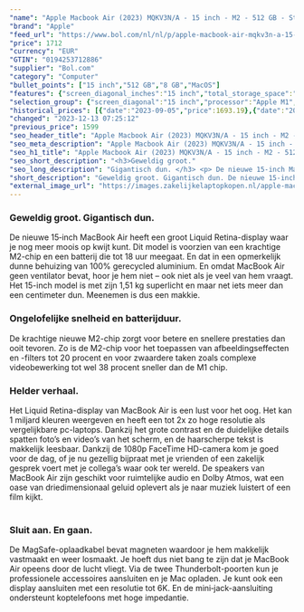 ```yaml
---
"name": "Apple Macbook Air (2023) MQKV3N/A - 15 inch - M2 - 512 GB - Sterrenlicht"
"brand": "Apple"
"feed_url": "https://www.bol.com/nl/nl/p/apple-macbook-air-mqkv3n-a-15-inch-m2-512-gb-sterrenlicht/9300000152005087"
"price": 1712
"currency": "EUR"
"GTIN": "0194253712886"
"supplier": "Bol.com"
"category": "Computer"
"bullet_points": ["15 inch","512 GB","8 GB","MacOS"]
"features": {"screen_diagonal_inches":"15 inch","total_storage_space":"512 GB","memory_size":"8 GB","operating_system":"MacOS"}
"selection_group": {"screen_diagonal":"15 inch","processor":"Apple M1","changed_price_past_3_days":true,"product_family":"MacBook Air"}
"historical_prices": [{"date":"2023-09-05","price":1693.19},{"date":"2023-12-12","price":1599},{"date":"2023-12-13","price":1712}]
"changed": "2023-12-13 07:25:12"
"previous_price": 1599
"seo_header_title": "Apple Macbook Air (2023) MQKV3N/A - 15 inch - M2 - 512 GB - Sterrenlicht"
"seo_meta_description": "Apple Macbook Air (2023) MQKV3N/A - 15 inch - M2 - 512 GB - Sterrenlicht"
"seo_h1_title": "Apple Macbook Air (2023) MQKV3N/A - 15 inch - M2 - 512 GB - Sterrenlicht"
"seo_short_description": "<h3>Geweldig groot."
"seo_long_description": "Gigantisch dun. </h3> <p> De nieuwe 15‑inch MacBook Air heeft een groot Liquid Retina-display waar je nog meer moois op kwijt kunt. Dit model is voorzien van een krachtige M2-chip en een batterij die tot 18 uur meegaat. En dat in een opmerkelijk dunne behuizing van 100% gerecycled aluminium. En omdat MacBook Air geen ventilator bevat, hoor je hem niet – ook niet als je veel van hem vraagt. Het 15-inch model is met zijn 1,51 kg superlicht en maar net iets meer dan een centimeter dun. Meenemen is dus een makkie. </p> <p>  </p> <h3>Ongelofelijke snelheid en batterijduur. </h3> <p> De krachtige nieuwe M2-chip zorgt voor betere en snellere prestaties dan ooit tevoren. Zo is de M2-chip voor het toepassen van afbeeldingseffecten en -filters tot 20 procent en voor zwaardere taken zoals complexe videobewerking tot wel 38 procent sneller dan de M1 chip. </p> <p>  </p> <h3>Helder verhaal. </h3> <p> Het Liquid Retina-display van MacBook Air is een lust voor het oog. Het kan 1 miljard kleuren weergeven en heeft een tot 2x zo hoge resolutie als vergelijkbare pc-laptops. Dankzij het grote contrast en de duidelijke details spatten foto’s en video’s van het scherm, en de haarscherpe tekst is makkelijk leesbaar. Dankzij de 1080p FaceTime HD-camera kom je goed voor de dag, of je nu gezellig bijpraat met je vrienden of een zakelijk gesprek voert met je collega’s waar ook ter wereld. De speakers van MacBook Air zijn geschikt voor ruimtelijke audio en Dolby Atmos, wat een oase van drie­dimensionaal geluid oplevert als je naar muziek luistert of een film kijkt. <br /><br /> </p> <h3>Sluit aan. En gaan. </h3> <p> De MagSafe-oplaadkabel bevat magneten waardoor je hem makkelijk vastmaakt en weer losmaakt. Je hoeft dus niet bang te zijn dat je MacBook Air opeens door de lucht vliegt. Via de twee Thunderbolt-poorten kun je profes­sionele accessoires aansluiten en je Mac opladen. Je kunt ook een display aansluiten met een resolutie tot 6K. En de mini‑jack-aansluiting ondersteunt koptelefoons met hoge impedantie. </p>"
"short_description": "Geweldig groot. Gigantisch dun. De nieuwe 15‑inch MacBook Air heeft een groot Liquid Retina-display waar je nog meer moois op kwijt kunt. Dit model is voorzien van een krachtige M2-chip en een batterij die tot 18 uur meegaat. En dat in een opmerkelijk dunne behuizing van 100% gerecycled aluminium. En omdat MacBook Air geen ventilator bevat, hoor je hem niet – ook niet als je veel van hem vraagt. Het 15-inch model is met zijn 1,51 kg superlicht en maar net iets meer dan een centimeter dun. Meenemen is dus een makkie. Ongelofelijke snelheid en batterijduur. De krachtige nieuwe M2-chip zorgt voor betere en snellere prestaties dan ooit tevoren. Zo is de M2-chip voor het toepassen van afbeeldingseffecten en -filters tot 20 procent en voor zwaardere taken zoals complexe videobewerking tot wel 38 procent sneller dan de M1 chip. Helder verhaal. Het Liquid Retina-display van MacBook Air is een lust voor het oog. Het kan 1 miljard kleuren weergeven en heeft een tot 2x zo hoge resolutie als vergelijkbare pc-laptops. Dankzij het grote contrast en de duidelijke details spatten foto’s en video’s van het scherm, en de haarscherpe tekst is makkelijk leesbaar. Dankzij de 1080p FaceTime HD-camera kom je goed voor de dag, of je nu gezellig bijpraat met je vrienden of een zakelijk gesprek voert met je collega’s waar ook ter wereld. De speakers van MacBook Air zijn geschikt voor ruimtelijke audio en Dolby Atmos, wat een oase van driedimensionaal geluid oplevert als je naar muziek luistert of een film kijkt. Sluit aan. En gaan. De MagSafe-oplaadkabel bevat magneten waardoor je hem makkelijk vastmaakt en weer losmaakt. Je hoeft dus niet bang te zijn dat je MacBook Air opeens door de lucht vliegt. Via de twee Thunderbolt-poorten kun je professionele accessoires aansluiten en je Mac opladen. Je kunt ook een display aansluiten met een resolutie tot 6K. En de mini‑jack-aansluiting ondersteunt koptelefoons met hoge impedantie."
"external_image_url": "https://images.zakelijkelaptopkopen.nl/apple-macbook-air-mqkv3n-a-15-inch-m2-512-gb-sterrenlicht.webp"
---
```


<h3>Geweldig groot. Gigantisch dun.</h3> <p> De nieuwe 15‑inch MacBook Air heeft een groot Liquid Retina-display waar je nog meer moois op kwijt kunt. Dit model is voorzien van een krachtige M2-chip en een batterij die tot 18 uur meegaat. En dat in een opmerkelijk dunne behuizing van 100% gerecycled aluminium. En omdat MacBook Air geen ventilator bevat, hoor je hem niet – ook niet als je veel van hem vraagt. Het 15-inch model is met zijn 1,51 kg superlicht en maar net iets meer dan een centimeter dun. Meenemen is dus een makkie. </p> <p>   </p> <h3>Ongelofelijke snelheid en batterijduur.</h3> <p> De krachtige nieuwe M2-chip zorgt voor betere en snellere prestaties dan ooit tevoren. Zo is de M2-chip voor het toepassen van afbeeldingseffecten en -filters tot 20 procent en voor zwaardere taken zoals complexe videobewerking tot wel 38 procent sneller dan de M1 chip. </p> <p>   </p> <h3>Helder verhaal.</h3> <p> Het Liquid Retina-display van MacBook Air is een lust voor het oog. Het kan 1 miljard kleuren weergeven en heeft een tot 2x zo hoge resolutie als vergelijkbare pc-laptops. Dankzij het grote contrast en de duidelijke details spatten foto’s en video’s van het scherm, en de haarscherpe tekst is makkelijk leesbaar. Dankzij de 1080p FaceTime HD-camera kom je goed voor de dag, of je nu gezellig bijpraat met je vrienden of een zakelijk gesprek voert met je collega’s waar ook ter wereld. De speakers van MacBook Air zijn geschikt voor ruimtelijke audio en Dolby Atmos, wat een oase van drie­dimensionaal geluid oplevert als je naar muziek luistert of een film kijkt.<br /><br /> </p> <h3>Sluit aan. En gaan.</h3> <p> De MagSafe-oplaadkabel bevat magneten waardoor je hem makkelijk vastmaakt en weer losmaakt. Je hoeft dus niet bang te zijn dat je MacBook Air opeens door de lucht vliegt. Via de twee Thunderbolt-poorten kun je profes­sionele accessoires aansluiten en je Mac opladen. Je kunt ook een display aansluiten met een resolutie tot 6K. En de mini‑jack-aansluiting ondersteunt koptelefoons met hoge impedantie. </p>